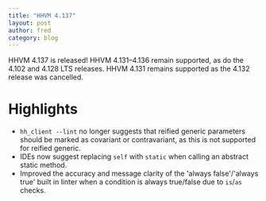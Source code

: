 ```yaml
---
title: "HHVM 4.137"
layout: post
author: fred
category: blog
---
```


HHVM 4.137 is released! HHVM 4.131&ndash;4.136 remain supported, as do the 4.102 and 4.128 LTS releases. HHVM 4.131 remains supported as the 4.132 release was cancelled.

# Highlights

- `hh_client --lint` no longer suggests that reified generic parameters should be marked as covariant or contravariant, as this is not supported for reified generic.
- IDEs now suggest replacing `self` with `static` when calling an abstract static method.
- Improved the accuracy and message clarity of the 'always false'/'always true' built in linter when a condition
  is always true/false due to `is`/`as` checks.
